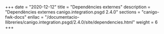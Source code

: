+++
date        = "2020-12-12"
title       = "Dependències externes"
description = "Dependències externes canigo.integration.psgd 2.4.0"
sections    = "canigo-fwk-docs"
enllac		= "/documentacio-llibreries/canigo.integration.psgd/2.4.0/site/dependencies.html"
weight		= 6
+++
